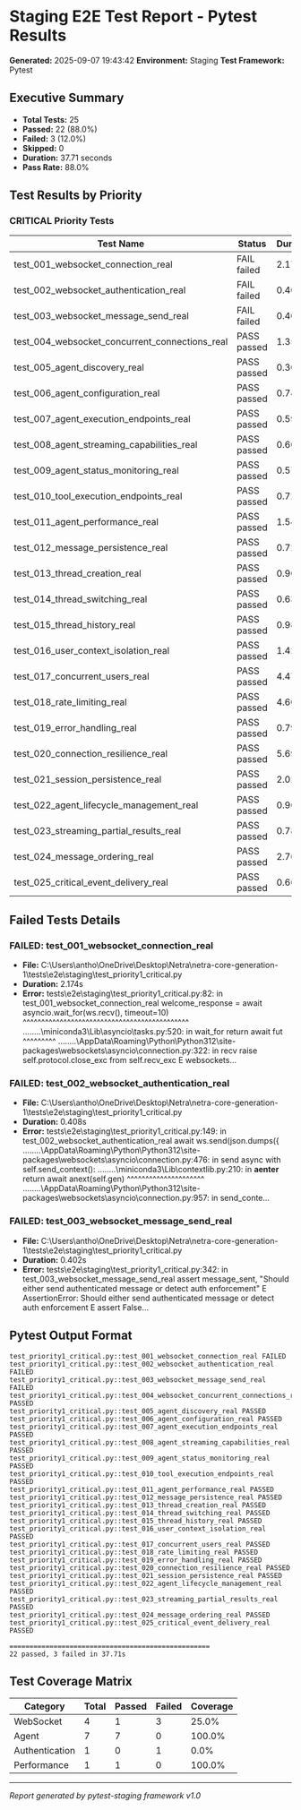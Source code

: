 # Staging E2E Test Report - Pytest Results

**Generated:** 2025-09-07 19:43:42
**Environment:** Staging
**Test Framework:** Pytest

## Executive Summary

- **Total Tests:** 25
- **Passed:** 22 (88.0%)
- **Failed:** 3 (12.0%)
- **Skipped:** 0
- **Duration:** 37.71 seconds
- **Pass Rate:** 88.0%

## Test Results by Priority

### CRITICAL Priority Tests

| Test Name | Status | Duration | File |
|-----------|--------|----------|------|
| test_001_websocket_connection_real | FAIL failed | 2.174s | test_priority1_critical.py |
| test_002_websocket_authentication_real | FAIL failed | 0.408s | test_priority1_critical.py |
| test_003_websocket_message_send_real | FAIL failed | 0.402s | test_priority1_critical.py |
| test_004_websocket_concurrent_connections_real | PASS passed | 1.351s | test_priority1_critical.py |
| test_005_agent_discovery_real | PASS passed | 0.304s | test_priority1_critical.py |
| test_006_agent_configuration_real | PASS passed | 0.748s | test_priority1_critical.py |
| test_007_agent_execution_endpoints_real | PASS passed | 0.594s | test_priority1_critical.py |
| test_008_agent_streaming_capabilities_real | PASS passed | 0.609s | test_priority1_critical.py |
| test_009_agent_status_monitoring_real | PASS passed | 0.571s | test_priority1_critical.py |
| test_010_tool_execution_endpoints_real | PASS passed | 0.724s | test_priority1_critical.py |
| test_011_agent_performance_real | PASS passed | 1.544s | test_priority1_critical.py |
| test_012_message_persistence_real | PASS passed | 0.725s | test_priority1_critical.py |
| test_013_thread_creation_real | PASS passed | 0.967s | test_priority1_critical.py |
| test_014_thread_switching_real | PASS passed | 0.636s | test_priority1_critical.py |
| test_015_thread_history_real | PASS passed | 0.987s | test_priority1_critical.py |
| test_016_user_context_isolation_real | PASS passed | 1.429s | test_priority1_critical.py |
| test_017_concurrent_users_real | PASS passed | 4.473s | test_priority1_critical.py |
| test_018_rate_limiting_real | PASS passed | 4.604s | test_priority1_critical.py |
| test_019_error_handling_real | PASS passed | 0.795s | test_priority1_critical.py |
| test_020_connection_resilience_real | PASS passed | 5.695s | test_priority1_critical.py |
| test_021_session_persistence_real | PASS passed | 2.020s | test_priority1_critical.py |
| test_022_agent_lifecycle_management_real | PASS passed | 0.963s | test_priority1_critical.py |
| test_023_streaming_partial_results_real | PASS passed | 0.785s | test_priority1_critical.py |
| test_024_message_ordering_real | PASS passed | 2.766s | test_priority1_critical.py |
| test_025_critical_event_delivery_real | PASS passed | 0.667s | test_priority1_critical.py |

## Failed Tests Details

### FAILED: test_001_websocket_connection_real
- **File:** C:\Users\antho\OneDrive\Desktop\Netra\netra-core-generation-1\tests\e2e\staging\test_priority1_critical.py
- **Duration:** 2.174s
- **Error:** tests\e2e\staging\test_priority1_critical.py:82: in test_001_websocket_connection_real
    welcome_response = await asyncio.wait_for(ws.recv(), timeout=10)
                       ^^^^^^^^^^^^^^^^^^^^^^^^^^^^^^^^^^^^^^^^^^^^^
..\..\..\..\miniconda3\Lib\asyncio\tasks.py:520: in wait_for
    return await fut
           ^^^^^^^^^
..\..\..\..\AppData\Roaming\Python\Python312\site-packages\websockets\asyncio\connection.py:322: in recv
    raise self.protocol.close_exc from self.recv_exc
E   websockets...

### FAILED: test_002_websocket_authentication_real
- **File:** C:\Users\antho\OneDrive\Desktop\Netra\netra-core-generation-1\tests\e2e\staging\test_priority1_critical.py
- **Duration:** 0.408s
- **Error:** tests\e2e\staging\test_priority1_critical.py:149: in test_002_websocket_authentication_real
    await ws.send(json.dumps({
..\..\..\..\AppData\Roaming\Python\Python312\site-packages\websockets\asyncio\connection.py:476: in send
    async with self.send_context():
..\..\..\..\miniconda3\Lib\contextlib.py:210: in __aenter__
    return await anext(self.gen)
           ^^^^^^^^^^^^^^^^^^^^^
..\..\..\..\AppData\Roaming\Python\Python312\site-packages\websockets\asyncio\connection.py:957: in send_conte...

### FAILED: test_003_websocket_message_send_real
- **File:** C:\Users\antho\OneDrive\Desktop\Netra\netra-core-generation-1\tests\e2e\staging\test_priority1_critical.py
- **Duration:** 0.402s
- **Error:** tests\e2e\staging\test_priority1_critical.py:342: in test_003_websocket_message_send_real
    assert message_sent, "Should either send authenticated message or detect auth enforcement"
E   AssertionError: Should either send authenticated message or detect auth enforcement
E   assert False...

## Pytest Output Format

```
test_priority1_critical.py::test_001_websocket_connection_real FAILED
test_priority1_critical.py::test_002_websocket_authentication_real FAILED
test_priority1_critical.py::test_003_websocket_message_send_real FAILED
test_priority1_critical.py::test_004_websocket_concurrent_connections_real PASSED
test_priority1_critical.py::test_005_agent_discovery_real PASSED
test_priority1_critical.py::test_006_agent_configuration_real PASSED
test_priority1_critical.py::test_007_agent_execution_endpoints_real PASSED
test_priority1_critical.py::test_008_agent_streaming_capabilities_real PASSED
test_priority1_critical.py::test_009_agent_status_monitoring_real PASSED
test_priority1_critical.py::test_010_tool_execution_endpoints_real PASSED
test_priority1_critical.py::test_011_agent_performance_real PASSED
test_priority1_critical.py::test_012_message_persistence_real PASSED
test_priority1_critical.py::test_013_thread_creation_real PASSED
test_priority1_critical.py::test_014_thread_switching_real PASSED
test_priority1_critical.py::test_015_thread_history_real PASSED
test_priority1_critical.py::test_016_user_context_isolation_real PASSED
test_priority1_critical.py::test_017_concurrent_users_real PASSED
test_priority1_critical.py::test_018_rate_limiting_real PASSED
test_priority1_critical.py::test_019_error_handling_real PASSED
test_priority1_critical.py::test_020_connection_resilience_real PASSED
test_priority1_critical.py::test_021_session_persistence_real PASSED
test_priority1_critical.py::test_022_agent_lifecycle_management_real PASSED
test_priority1_critical.py::test_023_streaming_partial_results_real PASSED
test_priority1_critical.py::test_024_message_ordering_real PASSED
test_priority1_critical.py::test_025_critical_event_delivery_real PASSED

==================================================
22 passed, 3 failed in 37.71s
```

## Test Coverage Matrix

| Category | Total | Passed | Failed | Coverage |
|----------|-------|--------|--------|----------|
| WebSocket | 4 | 1 | 3 | 25.0% |
| Agent | 7 | 7 | 0 | 100.0% |
| Authentication | 1 | 0 | 1 | 0.0% |
| Performance | 1 | 1 | 0 | 100.0% |

---
*Report generated by pytest-staging framework v1.0*
